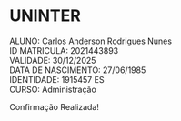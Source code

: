 # UNINTER  
ALUNO: Carlos Anderson Rodrigues Nunes  
ID MATRICULA: 2021443893  
VALIDADE: 30/12/2025  
DATA DE NASCIMENTO: 27/06/1985  
IDENTIDADE: 1915457 ES  
CURSO: Administração  

Confirmação Realizada!
